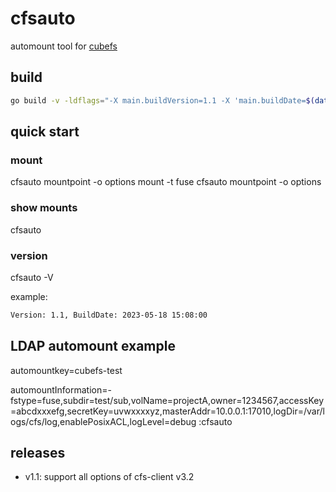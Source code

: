 # cfsauto

automount tool for [cubefs](https://github.com/cubefs/cubefs)

## build

```bash
go build -v -ldflags="-X main.buildVersion=1.1 -X 'main.buildDate=$(date '+%Y-%m-%d %H:%M:%S')'" -o /usr/local/bin
```

## quick start

### mount

cfsauto mountpoint -o options
mount -t fuse cfsauto mountpoint -o options

### show mounts

cfsauto

### version

cfsauto -V

example:

```bash
Version: 1.1, BuildDate: 2023-05-18 15:08:00
```


## LDAP automount example

automountkey=cubefs-test

automountInformation=-fstype=fuse,subdir=test/sub,volName=projectA,owner=1234567,accessKey=abcdxxxefg,secretKey=uvwxxxxyz,masterAddr=10.0.0.1:17010,logDir=/var/logs/cfs/log,enablePosixACL,logLevel=debug :cfsauto


## releases

- v1.1: support all options of cfs-client v3.2